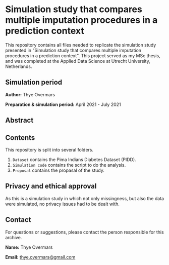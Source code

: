 # Simulation study that compares multiple imputation procedures in a prediction context
This repository contains all files needed to replicate the simulation study presented in 
"Simulation study that compares multiple imputation procedures in a prediction context". This project served as my MSc thesis, and was completed at the Applied Data Science at Utrecht University, Netherlands.

## Simulation period 
**Author:** Thye Overmars

**Preparation & simulation period:** April 2021 - July 2021

## Abstract

## Contents
This repository is split into several folders.
1. `Dataset` contains the Pima Indians Diabetes Dataset (PIDD).
2. `Simulation code` contains the script to do the analysis. 
3. `Proposal` contains the propasal of the study. 

## Privacy and ethical approval
As this is a simulation study in which not only missingness, but also the data were simulated, no privacy issues had to be dealt with.

## Contact
For questions or suggestions, please contact the person responsible for this archive.

**Name:** Thye Overmars

**Email:** thye.overmars@gmail.com

